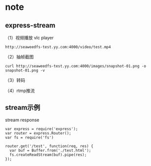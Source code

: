 # note

## express-stream

（1）视频播放
vlc player
```
http://seaweedfs-test.yy.com:4000/video/test.mp4
```

（2）抽帧截图
```
curl http://seaweedfs-test.yy.com:4000/images/snapshot-01.png -o snapshot-01.png -v
```

（3）转码


（4）rtmp推流

## stream示例

stream response
```
var express = require('express');
var router = express.Router();
var fs = require('fs')

router.get('/test', function(req, res) {
  var buf = Buffer.from('./test.html');
  fs.createReadStream(buf).pipe(res);
});
```
